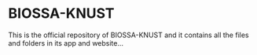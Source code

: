 # BIOSSA-KNUST
This is the official repository of BIOSSA-KNUST and it contains all the files and folders in its app and website...
